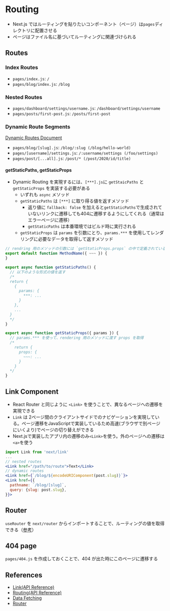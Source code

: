 # Routing

- Next.js ではルーティングを貼りたいコンポーネント（ページ）は`pages`ディレクトリに配置させる
- ページはファイル名に基づいてルーティングに関連づけられる

## Routes

### Index Routes

- `pages/index.js`: `/`
- `pages/blog/index.js`: `/blog`

### Nested Routes

- `pages/dashboard/settings/username.js`: `/dashboard/settings/username`
- `pages/posts/first-post.js`: `/posts/first-post`

### Dynamic Route Segments

[Dynamic Routes Document](https://nextjs.org/docs/routing/dynamic-routes)

- `pages/blog/[slug].js`: `/blog/:slug (/blog/hello-world)`
- `pages/[username]/settings.js`: `/:username/settings (/foo/settings)`
- `pages/post/[...all].js`: `/post/* (/post/2020/id/title)`

#### getStaticPaths, getStaticProps

- Dynamic Routing を実現するには、`[***].js`に `getStaicPaths` と `getStaticProps` を実装する必要がある
  - いずれも `async` メソッド
  - `getStaticPaths` は `[***]` に取り得る値を返すメソッド
    - 返り値に `fallback: false` を加えると`getStaticPaths`で生成されていないリンクに遷移しても404に遷移するようにしてくれる（通常はエラーページに遷移）
    - `getStaticPaths` は本番環境ではビルド時に実行される
  - `getStaticProps` は `params` を引数にとり、`params.***` を使用してレンダリングに必要なデータを取得して返すメソッド

```jsx
// rendring 用のメソッドの引数には `getStaticProps.props` の中で定義されている変数を指定
export default function MethodName({ ~~~ }) {
}

export async function getStaticPaths() {
  // 以下のような形式の値を返す
  /*
  return {
    {
      params: {
        ***: ...
      }
    },
    ...
  }
  */
}

export async function getStaticProps({ params }) {
  // params.*** を使って、rendering 用のメソッドに渡す props を取得
  /*
    return {
      props: {
        ~~~: ...
      }
    }
  */
}
```

## Link Component

- React Router と同じように `<Link>` を使うことで、異なるページへの遷移を実現できる
- `Link` は 2ページ間のクライアントサイドでのナビゲーションを実現している。ページ遷移をJavaScriptで実装しているため高速(ブラウザで別ページにいくより)でページの切り替えができる
- Next.jsで実装したアプリ内の遷移のみ`<Link>`を使う。外のページへの遷移は`<a>`を使う

```jsx
import Link from 'next/link'
...
// nested routes
<Link href="/path/to/route">Text</Link>
// dynamic routes
<Link href={`/blog/${encodeURIComponent(post.slug)}`}>
<Link href={{
  pathname: `/blog/[slug]`,
  query: {slug: post.slug},
}}>
```

## Router

`useRouter` を `next/router` からインポートすることで、ルーティングの値を取得できる（[参考](https://nextjs.org/docs/routing/dynamic-routes)）

## 404 page

`pages/404.js` を作成しておくことで、404 が出た時にこのページに遷移する

## References

- [Link(API Reference)](https://nextjs.org/docs/api-reference/next/link)
- [Routing(API Reference)](https://nextjs.org/docs/routing/introduction)
- [Data Fetching](https://nextjs.org/docs/basic-features/data-fetching)
- [Router](https://nextjs.org/docs/routing/dynamic-routes)
